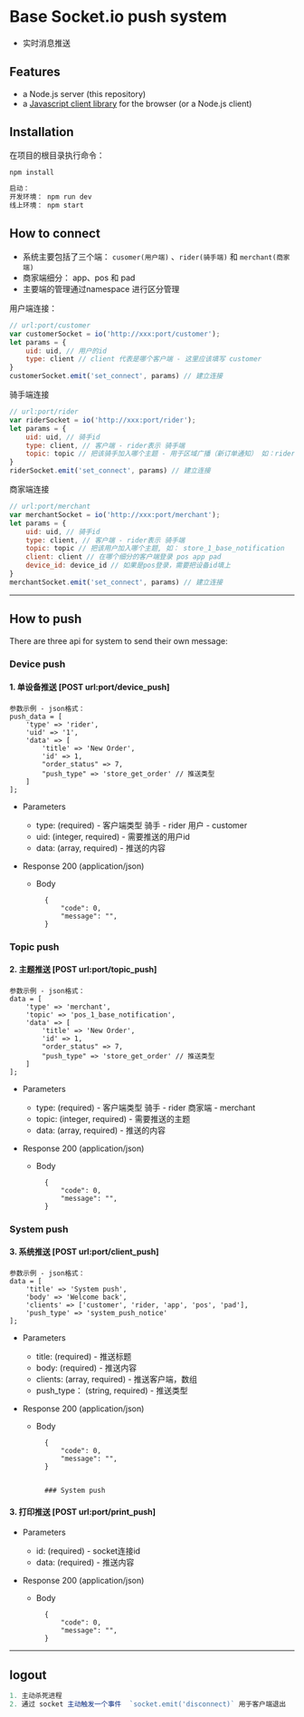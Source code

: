# Base Socket.io push system

- 实时消息推送

## Features

- a Node.js server (this repository)
- a [Javascript client library](https://github.com/socketio/socket.io-client) for the browser (or a Node.js client)


## Installation

在项目的根目录执行命令：
```bash
npm install

启动：
开发环境： npm run dev
线上环境： npm start
```

## How to connect

- 系统主要包括了三个端： `cusomer(用户端)` 、`rider(骑手端)` 和 `merchant(商家端)`
- 商家端细分： app、pos 和 pad
- 主要端的管理通过namespace 进行区分管理

用户端连接：

```js
// url:port/customer
var customerSocket = io('http://xxx:port/customer');
let params = {
    uid: uid, // 用户的id
    type: client // client 代表是哪个客户端 - 这里应该填写 customer
}
customerSocket.emit('set_connect', params) // 建立连接
```

骑手端连接

```js
// url:port/rider
var riderSocket = io('http://xxx:port/rider');
let params = {
    uid: uid, // 骑手id
    type: client, // 客户端 - rider表示 骑手端
    topic: topic // 把该骑手加入哪个主题 - 用于区域广播（新订单通知） 如：rider_Tianhe_Qu_notification
}
riderSocket.emit('set_connect', params) // 建立连接
```

商家端连接

```js
// url:port/merchant
var merchantSocket = io('http://xxx:port/merchant');
let params = {
    uid: uid, // 骑手id
    type: client, // 客户端 - rider表示 骑手端
    topic: topic // 把该用户加入哪个主题, 如： store_1_base_notification
    client: client // 在哪个细分的客户端登录 pos app pad
    device_id: device_id // 如果是pos登录，需要把设备id填上
}
merchantSocket.emit('set_connect', params) // 建立连接
```

---

## How to push

There are three api for system to send their own message:

### Device push

#### 1. 单设备推送 [POST url:port/device_push]

```
参数示例 - json格式：
push_data = [
    'type' => 'rider',
    'uid' => '1',
    'data' => [
        'title' => 'New Order',
        'id' => 1,
        "order_status" => 7,
        "push_type" => 'store_get_order' // 推送类型
    ]
];
```

+ Parameters
    + type: (required) - 客户端类型 骑手 - rider  用户 - customer
    + uid: (integer, required) - 需要推送的用户id
    + data: (array, required) - 推送的内容

+ Response 200 (application/json)
    + Body

            {
                "code": 0,
                "message": "",
            }

### Topic push

#### 2. 主题推送 [POST url:port/topic_push]

```
参数示例 - json格式：
data = [
    'type' => 'merchant',
    'topic' => 'pos_1_base_notification',
    'data' => [
        'title' => 'New Order',
        'id' => 1,
        "order_status" => 7,
        "push_type" => 'store_get_order' // 推送类型
    ]
];
```

+ Parameters
    + type: (required) - 客户端类型 骑手 - rider  商家端 - merchant
    + topic: (integer, required) - 需要推送的主题
    + data: (array, required) - 推送的内容

+ Response 200 (application/json)
    + Body

            {
                "code": 0,
                "message": "",
            }

### System push

#### 3. 系统推送 [POST url:port/client_push]

```
参数示例 - json格式：
data = [
    'title' => 'System push',
    'body' => 'Welcome back',
    'clients' => ['customer', 'rider, 'app', 'pos', 'pad'],
    'push_type' => 'system_push_notice'
];
```

+ Parameters
    + title: (required) - 推送标题
    + body: (required) - 推送内容
    + clients: (array, required) - 推送客户端，数组
    + push_type： (string, required) - 推送类型

+ Response 200 (application/json)
    + Body

            {
                "code": 0,
                "message": "",
            }


            ### System push

#### 3. 打印推送 [POST url:port/print_push]

+ Parameters
    + id: (required) - socket连接id
    + data: (required) - 推送内容

+ Response 200 (application/json)
    + Body

            {
                "code": 0,
                "message": "",
            }

---
## logout 

```js
1. 主动杀死进程
2. 通过 socket 主动触发一个事件  `socket.emit('disconnect)` 用于客户端退出
```